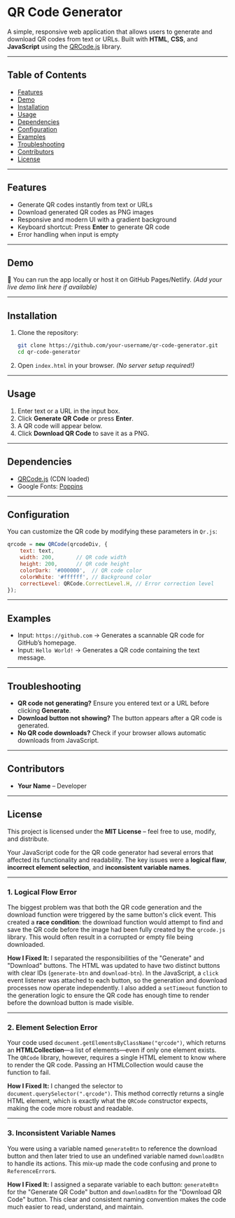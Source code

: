 # QR Code Generator

A simple, responsive web application that allows users to generate and download QR codes from text or URLs. Built with **HTML**, **CSS**, and **JavaScript** using the [QRCode.js](https://github.com/davidshimjs/qrcodejs) library.

---

## Table of Contents

* [Features](#features)
* [Demo](#demo)
* [Installation](#installation)
* [Usage](#usage)
* [Dependencies](#dependencies)
* [Configuration](#configuration)
* [Examples](#examples)
* [Troubleshooting](#troubleshooting)
* [Contributors](#contributors)
* [License](#license)

---

## Features

* Generate QR codes instantly from text or URLs
* Download generated QR codes as PNG images
* Responsive and modern UI with a gradient background
* Keyboard shortcut: Press **Enter** to generate QR code
* Error handling when input is empty

---

## Demo

🚀 You can run the app locally or host it on GitHub Pages/Netlify.
*(Add your live demo link here if available)*

---

## Installation

1. Clone the repository:

   ```bash
   git clone https://github.com/your-username/qr-code-generator.git
   cd qr-code-generator
   ```
2. Open `index.html` in your browser.
   *(No server setup required!)*

---

## Usage

1. Enter text or a URL in the input box.
2. Click **Generate QR Code** or press **Enter**.
3. A QR code will appear below.
4. Click **Download QR Code** to save it as a PNG.

---

## Dependencies

* [QRCode.js](https://cdnjs.com/libraries/qrcodejs) (CDN loaded)
* Google Fonts: [Poppins](https://fonts.google.com/specimen/Poppins)

---

## Configuration

You can customize the QR code by modifying these parameters in `Qr.js`:

```js
qrcode = new QRCode(qrcodeDiv, {
    text: text,
    width: 200,       // QR code width
    height: 200,      // QR code height
    colorDark: '#000000',  // QR code color
    colorWhite: '#ffffff', // Background color
    correctLevel: QRCode.CorrectLevel.H, // Error correction level
});
```

---

## Examples

* Input: `https://github.com` → Generates a scannable QR code for GitHub’s homepage.
* Input: `Hello World!` → Generates a QR code containing the text message.

---

## Troubleshooting

* **QR code not generating?**
  Ensure you entered text or a URL before clicking **Generate**.
* **Download button not showing?**
  The button appears after a QR code is generated.
* **No QR code downloads?**
  Check if your browser allows automatic downloads from JavaScript.

---

## Contributors

* **Your Name** – Developer

---

## License

This project is licensed under the **MIT License** – feel free to use, modify, and distribute.

Your JavaScript code for the QR code generator had several errors that affected its functionality and readability. The key issues were a **logical flaw**, **incorrect element selection**, and **inconsistent variable names**.

---

### 1. Logical Flow Error

The biggest problem was that both the QR code generation and the download function were triggered by the same button's click event. This created a **race condition**: the download function would attempt to find and save the QR code before the image had been fully created by the `qrcode.js` library. This would often result in a corrupted or empty file being downloaded.

**How I Fixed It:**
I separated the responsibilities of the "Generate" and "Download" buttons. The HTML was updated to have two distinct buttons with clear IDs (`generate-btn` and `download-btn`). In the JavaScript, a `click` event listener was attached to each button, so the generation and download processes now operate independently. I also added a `setTimeout` function to the generation logic to ensure the QR code has enough time to render before the download button is made visible.

---

### 2. Element Selection Error

Your code used `document.getElementsByClassName("qrcode")`, which returns an **HTMLCollection**—a list of elements—even if only one element exists. The `QRCode` library, however, requires a single HTML element to know where to render the QR code. Passing an HTMLCollection would cause the function to fail.

**How I Fixed It:**
I changed the selector to `document.querySelector(".qrcode")`. This method correctly returns a single HTML element, which is exactly what the `QRCode` constructor expects, making the code more robust and readable.

---

### 3. Inconsistent Variable Names

You were using a variable named `generateBtn` to reference the download button and then later tried to use an undefined variable named `downloadBtn` to handle its actions. This mix-up made the code confusing and prone to `ReferenceError`s.

**How I Fixed It:**
I assigned a separate variable to each button: `generateBtn` for the "Generate QR Code" button and `downloadBtn` for the "Download QR Code" button. This clear and consistent naming convention makes the code much easier to read, understand, and maintain. 
